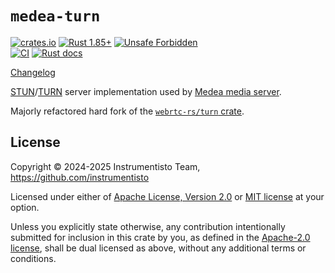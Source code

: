 `medea-turn`
============

[![crates.io](https://img.shields.io/crates/v/medea-turn.svg "crates.io")](https://crates.io/crates/medea-turn)
[![Rust 1.85+](https://img.shields.io/badge/rustc-1.85+-lightgray.svg "Rust 1.85+")](https://blog.rust-lang.org/2025/02/20/Rust-1.85.0.html)
[![Unsafe Forbidden](https://img.shields.io/badge/unsafe-forbidden-success.svg "Unsafe forbidden")](https://github.com/rust-secure-code/safety-dance)\
[![CI](https://github.com/instrumentisto/medea-turn-rs/actions/workflows/ci.yml/badge.svg?branch=main "CI")](https://github.com/instrumentisto/medea-turn-rs/actions?query=workflow%3ACI+branch%3Amain)
[![Rust docs](https://docs.rs/medea-turn/badge.svg "Rust docs")](https://docs.rs/medea-turn)

[Changelog](https://github.com/instrumentisto/medea-turn-rs/blob/v0.11.1/CHANGELOG.md)

[STUN]/[TURN] server implementation used by [Medea media server](https://github.com/instrumentisto/medea).

Majorly refactored hard fork of the [`webrtc-rs/turn` crate](https://github.com/webrtc-rs/webrtc/tree/89285ceba23dc57fc99386cb978d2d23fe909437/turn).




## License

Copyright © 2024-2025 Instrumentisto Team, <https://github.com/instrumentisto>

Licensed under either of [Apache License, Version 2.0][APACHE] or [MIT license][MIT] at your option.

Unless you explicitly state otherwise, any contribution intentionally submitted for inclusion in this crate by you, as defined in the [Apache-2.0 license][APACHE], shall be dual licensed as above, without any additional terms or conditions.




[APACHE]: https://github.com/instrumentisto/medea-turn-rs/blob/v0.11.1/LICENSE-APACHE
[MIT]: https://github.com/instrumentisto/medea-turn-rs/blob/v0.11.1/LICENSE-MIT
[STUN]: https://en.wikipedia.org/wiki/STUN
[TURN]: https://en.wikipedia.org/wiki/TURN
